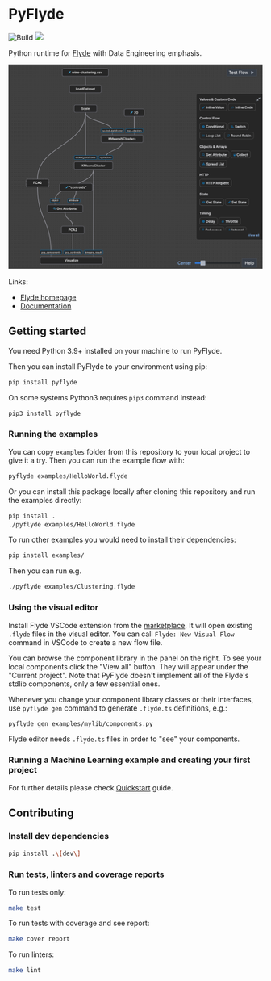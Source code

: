 # PyFlyde

![Build](https://github.com/trustmaster/pyflyde/actions/workflows/python-package.yml/badge.svg)
[<img src="https://readthedocs.org/projects/pyflyde/badge/">](https://pyflyde.readthedocs.io/en/latest/)

Python runtime for [Flyde](https://github.com/flydelabs/flyde) with Data Engineering emphasis.

![Example graph running K-means clustering with Pandas and Scikit-learn](https://github.com/trustmaster/pyflyde/blob/main/clustering_example.png?raw=true)

Links:

- [Flyde homepage](https://flyde.dev)
- [Documentation](https://pyflyde.readthedocs.io/en/latest/)

## Getting started

You need Python 3.9+ installed on your machine to run PyFlyde.

Then you can install PyFlyde to your environment using pip:

```bash
pip install pyflyde
```

On some systems Python3 requires `pip3` command instead:

```bash
pip3 install pyflyde
```

### Running the examples

You can copy `examples` folder from this repository to your local project to give it a try. Then you can run the example flow with:

```bash
pyflyde examples/HelloWorld.flyde
```

Or you can install this package locally after cloning this repository and run the examples directly:

```bash
pip install .
./pyflyde examples/HelloWorld.flyde
```

To run other examples you would need to install their dependencies:

```bash
pip install examples/
```

Then you can run e.g.

```bash
./pyflyde examples/Clustering.flyde
```

### Using the visual editor

Install Flyde VSCode extension from the [marketplace](https://marketplace.visualstudio.com/items?itemName=flyde.flyde-vscode). It will open existing `.flyde` files in the visual editor. You can call `Flyde: New Visual Flow` command in VSCode to create a new flow file.

You can browse the component library in the panel on the right. To see your local components click the "View all" button. They will appear under the "Current project". Note that PyFlyde doesn't implement all of the Flyde's stdlib components, only a few essential ones.

Whenever you change your component library classes or their interfaces, use `pyflyde gen` command to generate `.flyde.ts` definitions, e.g.:

```bash
pyflyde gen examples/mylib/components.py
```

Flyde editor needs `.flyde.ts` files in order to "see" your components.

### Running a Machine Learning example and creating your first project

For further details please check [Quickstart](https://pyflyde.readthedocs.io/en/latest/quickstart/) guide.

## Contributing

### Install dev dependencies

```bash
pip install .\[dev\]
```

### Run tests, linters and coverage reports

To run tests only:

```bash
make test
```

To run tests with coverage and see report:

```bash
make cover report
```

To run linters:

```bash
make lint
```
